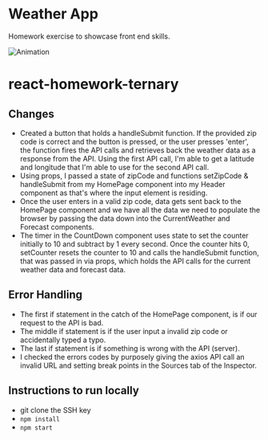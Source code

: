 # Weather App

Homework exercise to showcase front end skills.

![Animation](https://user-images.githubusercontent.com/80491609/162902167-1363869f-93b7-42a1-8d10-a8c7943c9160.gif)
# react-homework-ternary
## Changes
- Created a button that holds a handleSubmit function. If the provided zip code is correct and the button is pressed, or the user presses 'enter', the function fires the API calls and retrieves back the weather data as a response from the API. Using the first API call, I'm able to get a latitude and longitude that I'm able to use for the second API call.
- Using props, I passed a state of zipCode and functions setZipCode & handleSubmit from my HomePage component into my Header component as that's where the input element is residing.
- Once the user enters in a valid zip code, data gets sent back to the HomePage component and we have all the data we need to populate the browser by passing the data down into the CurrentWeather and Forecast components.
- The timer in the CountDown component uses state to set the counter initially to 10 and subtract by 1 every second. Once the counter hits 0, setCounter resets the counter to 10 and calls the handleSubmit function, that was passed in via props, which holds the API calls for the current weather data and forecast data.

## Error Handling
- The first if statement in the catch of the HomePage component, is if our request to the API is bad.
- The middle if statement is if the user input a invalid zip code or accidentally typed a typo.
- The last if statement is if something is wrong with the API (server).
- I checked the errors codes by purposely giving the axios API call an invalid URL and setting break points in the Sources tab of the Inspector.

## Instructions to run locally
- git clone the SSH key
- ```npm install```
- ```npm start```
